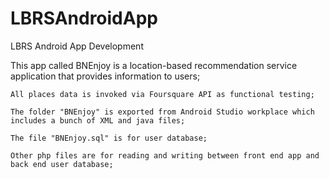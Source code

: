 # LBRSAndroidApp

LBRS Android App Development

This app called BNEnjoy is a location-based recommendation service application that provides information to users;

    All places data is invoked via Foursquare API as functional testing;

    The folder "BNEnjoy" is exported from Android Studio workplace which includes a bunch of XML and java files;
    
    The file "BNEnjoy.sql" is for user database;
    
    Other php files are for reading and writing between front end app and back end user database;
